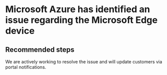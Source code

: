 <properties 
    pageTitle="Failed To Execute A Connectivity Check Between MSEE and Gateway Manager (GWM)"
    description="Failed To Execute A Connectivity Check Between MSEE and Gateway Manager (GWM)"
    infoBubbleText="Failed to Execute A Connectivity Check Between MSEE and Gateway Manager (GWM).  See details on the right."
    service="microsoft.network"
    resource="ExpressRoute"
    authors="KristinaNeyens"
    displayOrder=""
    articleId="ExRGwmConnectivityReachabilityStatusInsight"
    selfHelpType="diagnostics"
    supportTopicIds="32539944"
    resourceTags="windows, Express Route"
    productPesIds="15480"
    cloudEnvironments="public"
 />
# Microsoft Azure has identified an issue regarding the Microsoft Edge device
 
## **Recommended steps**
We are actively working to resolve the issue and will update customers via portal notifications.
